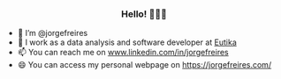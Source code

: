 


   <h3 align="center">Hello! 🙋🏽‍♂️</h3>




 
  
- 👋 I’m @jorgefreires
- 👀 I work as a data analysis and software developer at [Eutika](https://www.eutika.com/)
- 📫 You can reach me on www.linkedin.com/in/jorgefreires
- 😄 You can access my personal webpage on https://jorgefreires.com/

